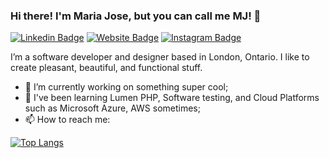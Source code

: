 ### Hi there! I'm Maria Jose, but you can call me MJ! 👋


[![Linkedin Badge](https://img.shields.io/badge/-LinkedIn-0A66C2?logo=linkedin&logoColor=white&style=flat)](https://www.linkedin.com/in/maria-jose-lr/)
[![Website Badge](https://img.shields.io/badge/-Portfolio-FF7139?logo=firefox&logoColor=white&style=flat)](http://mariajoselr.com/)
[![Instagram Badge](https://img.shields.io/badge/-Instagram-E4405F?logo=instagram&logoColor=white&style=flat)](https://www.instagram.com/mariajo.webp/)

I’m a software developer and designer based in London, Ontario. I like to create pleasant, beautiful, and functional stuff.

- 🔭 I’m currently working on something super cool;
- 🌱 I've been learning Lumen PHP, Software testing, and Cloud Platforms such as Microsoft Azure, AWS sometimes;
- 📫 How to reach me:

[![Top Langs](https://github-readme-stats.vercel.app/api/top-langs/?username=kiboumi&layout=compact&theme=dracula)](https://github.com/anuraghazra/github-readme-stats)

